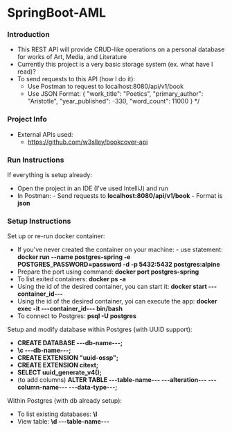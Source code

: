 # SpringBoot-AML

### Introduction

- This REST API will provide CRUD-like operations on a personal database for works of Art, Media, and Literature
- Currently this project is a very basic storage system (ex. what have I read)?
- To send requests to this API (how I do it):
  - Use Postman to request to localhost:8080/api/v1/book
  - Use JSON Format:
    {
    "work_title": "Poetics",
    "primary_author": "Aristotle",
    "year_published": -330,
    "word_count": 11000
    }
    */

### Project Info
- External APIs used:
  - https://github.com/w3slley/bookcover-api

### Run Instructions

If everything is setup already:
- Open the project in an IDE (I've used IntelliJ) and run
- In Postman:
      - Send requests to **localhost:8080/api/v1/book**
      - Format is **json**

### Setup Instructions
Set up or re-run docker container:
- If you've never created the container on your machine:
        - use statement: **docker run --name postgres-spring -e POSTGRES_PASSWORD=password -d -p 5432:5432 postgres:alpine**
- Prepare the port using command: **docker port postgres-spring**
- To list exited containers: **docker ps -a**
- Using the id of the desired container, you can start it: **docker start ---container_id---**
- Using the id of the desired container, yoi can execute the app: **docker exec -it ---container_id--- bin/bash**
- To connect to Postgres: **psql -U postgres**

Setup and modify database within Postgres (with UUID support):
- **CREATE DATABASE ---db-name---;**
- **\c ---db-name---;**
- **CREATE EXTENSION "uuid-ossp";**
- **CREATE EXTENSION citext;**
- **SELECT uuid_generate_v4();**
- (to add columns) **ALTER TABLE ---table-name--- ---alteration--- ---column-name--- ---data-type---;**

Within Postgres (with db already setup):
- To list existing databases: **\l**
- View table: **\d ---table-name---**
